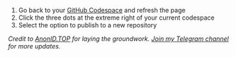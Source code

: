 

 1. Go back to your [GitHub Codespace](https://github.com/codespaces) and refresh the page
 2. Click the three dots at the extreme right of your current codespace
 3. Select the option to publish to a new repository

*Credit to [AnonID.TOP](https://github.com/anonid-top) for laying the groundwork.*
*[Join my Telegram channel](http://t.me/CryptoBunkie) for more updates.*
